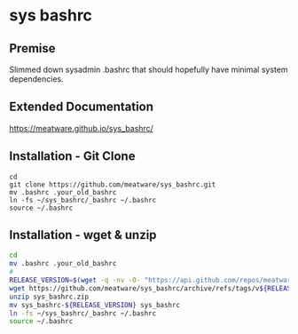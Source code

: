 # sys bashrc

## Premise
Slimmed down sysadmin .bashrc that should hopefully have minimal system dependencies.

## Extended Documentation
https://meatware.github.io/sys_bashrc/


## Installation - Git Clone
```
cd
git clone https://github.com/meatware/sys_bashrc.git
mv .bashrc .your_old_bashrc
ln -fs ~/sys_bashrc/_bashrc ~/.bashrc
source ~/.bashrc
```

## Installation - wget & unzip
```sh
cd
mv .bashrc .your_old_bashrc
#
RELEASE_VERSION=$(wget -q -nv -O- "https://api.github.com/repos/meatware/sys_bashrc/releases/latest" | jq '.tag_name' | sed 's|v||g' | sed 's|"||g')
wget https://github.com/meatware/sys_bashrc/archive/refs/tags/v${RELEASE_VERSION}.zip -O sys_bashrc.zip
unzip sys_bashrc.zip
mv sys_bashrc-${RELEASE_VERSION} sys_bashrc
ln -fs ~/sys_bashrc/_bashrc ~/.bashrc
source ~/.bashrc
```